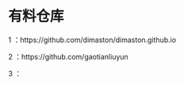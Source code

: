 <H1>有料仓库</H1>
<p>1 ：https://github.com/dimaston/dimaston.github.io
<p>2 ：https://github.com/gaotianliuyun
<p>3 ：
